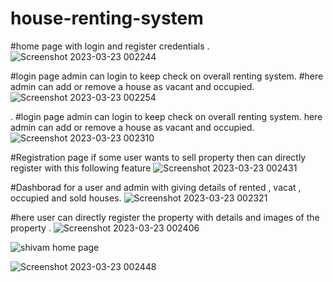 # house-renting-system

#home page with login and register credentials .
![Screenshot 2023-03-23 002244](https://user-images.githubusercontent.com/113454708/227018098-f383d193-dc06-4812-8a09-b295b5e059bf.png)

#login page admin can login to keep check on overall renting system.
#here admin can add or remove a house as vacant and occupied.
![Screenshot 2023-03-23 002254](https://user-images.githubusercontent.com/113454708/227018113-e606a4d6-230f-4b79-b0ef-605df3c9f2a7.png)

.
#login page admin can login to keep check on overall renting system.
here admin can add or remove a house as vacant and occupied.
![Screenshot 2023-03-23 002310](https://user-images.githubusercontent.com/113454708/227018125-2cf3c574-90a7-4c58-b4f3-528dda81aad3.png)


#Registration page if some user wants to sell property then can directly register with this following feature
![Screenshot 2023-03-23 002431](https://user-images.githubusercontent.com/113454708/227018149-e3cba5db-b40c-46ae-b9c6-933483e83f01.png)


#Dashborad for a user and admin with giving details of rented , vacat , occupied and sold houses.
![Screenshot 2023-03-23 002321](https://user-images.githubusercontent.com/113454708/227018194-60d69fd0-11ba-4610-a079-9e6b3b32bda8.png)

#here user can directly register the property with details and images of the property .
![Screenshot 2023-03-23 002406](https://user-images.githubusercontent.com/113454708/227018198-5ddc6345-b670-4880-ab8a-77961bd9964c.png)

![shivam home page](https://user-images.githubusercontent.com/113454708/227018209-996c8be8-5c04-4e5e-abf0-fa90ef209791.png)

![Screenshot 2023-03-23 002448](https://user-images.githubusercontent.com/113454708/227018216-57c39c09-387e-4105-9cac-f893b0c0e3f3.png)
